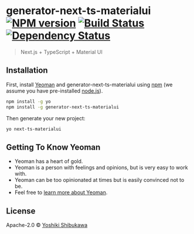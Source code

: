 # generator-next-ts-materialui [![NPM version][npm-image]][npm-url] [![Build Status][travis-image]][travis-url] [![Dependency Status][daviddm-image]][daviddm-url]
> Next.js + TypeScript + Material UI

## Installation

First, install [Yeoman](http://yeoman.io) and generator-next-ts-materialui using [npm](https://www.npmjs.com/) (we assume you have pre-installed [node.js](https://nodejs.org/)).

```bash
npm install -g yo
npm install -g generator-next-ts-materialui
```

Then generate your new project:

```bash
yo next-ts-materialui
```

## Getting To Know Yeoman

 * Yeoman has a heart of gold.
 * Yeoman is a person with feelings and opinions, but is very easy to work with.
 * Yeoman can be too opinionated at times but is easily convinced not to be.
 * Feel free to [learn more about Yeoman](http://yeoman.io/).

## License

Apache-2.0 © [Yoshiki Shibukawa](https://github.com/shibukawa)


[npm-image]: https://badge.fury.io/js/generator-next-ts-materialui.svg
[npm-url]: https://npmjs.org/package/generator-next-ts-materialui
[travis-image]: https://travis-ci.org/shibukawa/generator-next-ts-materialui.svg?branch=master
[travis-url]: https://travis-ci.org/shibukawa/generator-next-ts-materialui
[daviddm-image]: https://david-dm.org/shibukawa/generator-next-ts-materialui.svg?theme=shields.io
[daviddm-url]: https://david-dm.org/shibukawa/generator-next-ts-materialui
